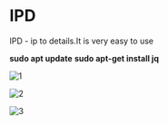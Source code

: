 # IPD
IPD - ip to details.It is very easy to use

**sudo apt update**
**sudo apt-get install jq**

![1](https://user-images.githubusercontent.com/85815644/123510415-3754a300-d630-11eb-9809-d6e7b9504f16.png)

![2](https://user-images.githubusercontent.com/85815644/123510446-6e2ab900-d630-11eb-8666-afbc9590b5ca.png)

![3](https://user-images.githubusercontent.com/85815644/123510457-7a167b00-d630-11eb-9d6e-ed698d7deedc.png)
